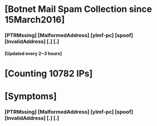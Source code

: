 # [Botnet Mail Spam Collection since 15March2016]
### [PTRMssing] [MalformedAddress] [ylmf-pc] [spoof] [InvalidAddress] [.] [.]
#### [Updated every 2~3 hours]

# [Counting 10782 IPs]

# [Symptoms] 
###   [PTRMssing] [MalformedAddress] [ylmf-pc] [spoof] [InvalidAddress] [.] [.]
